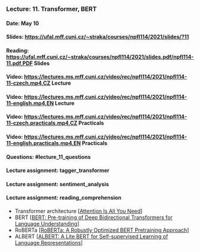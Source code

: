 ### Lecture: 11. Transformer, BERT
#### Date: May 10
#### Slides: https://ufal.mff.cuni.cz/~straka/courses/npfl114/2021/slides/?11
#### Reading: https://ufal.mff.cuni.cz/~straka/courses/npfl114/2021/slides.pdf/npfl114-11.pdf,PDF Slides
#### Video: https://lectures.ms.mff.cuni.cz/video/rec/npfl114/2021/npfl114-11-czech.mp4,CZ Lecture
#### Video: https://lectures.ms.mff.cuni.cz/video/rec/npfl114/2021/npfl114-11-english.mp4,EN Lecture
#### Video: https://lectures.ms.mff.cuni.cz/video/rec/npfl114/2021/npfl114-11-czech.practicals.mp4,CZ Practicals
#### Video: https://lectures.ms.mff.cuni.cz/video/rec/npfl114/2021/npfl114-11-english.practicals.mp4,EN Practicals
#### Questions: #lecture_11_questions
#### Lecture assignment: tagger_transformer
#### Lecture assignment: sentiment_analysis
#### Lecture assignment: reading_comprehension

- Transformer architecture [[Attention Is All You Need](https://arxiv.org/abs/1706.03762)]
- BERT [[BERT: Pre-training of Deep Bidirectional Transformers for Language Understanding](https://arxiv.org/abs/1810.04805)]
- RoBERTa [[RoBERTa: A Robustly Optimized BERT Pretraining Approach](https://arxiv.org/abs/1907.11692)]
- ALBERT [[ALBERT: A Lite BERT for Self-supervised Learning of Language Representations](https://arxiv.org/abs/1909.11942)]
